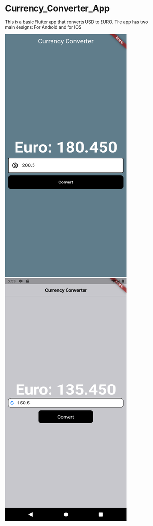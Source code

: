 # Currency_Converter_App
This is a basic Flutter app that converts USD to EURO.
The app has two main designs:
For Android and for IOS

<img src="Android_version.png" alt="Android" width="400" height = "800"/>
<img src="Apple_version.png" alt="Apple" width="400" height = "800"/>
